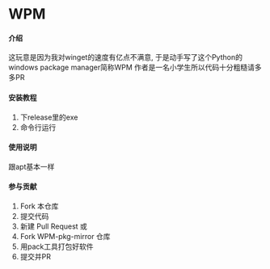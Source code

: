 # WPM

#### 介绍
这玩意是因为我对winget的速度有亿点不满意,
于是动手写了这个Python的windows package manager简称WPM 
作者是一名小学生所以代码十分粗糙请多多PR
#### 安装教程

1.  下release里的exe
2.  命令行运行
#### 使用说明

跟apt基本一样

#### 参与贡献

1.  Fork 本仓库
3.  提交代码
4.  新建 Pull Request
或
1.  Fork WPM-pkg-mirror 仓库
2.  用pack工具打包好软件
3.  提交并PR
